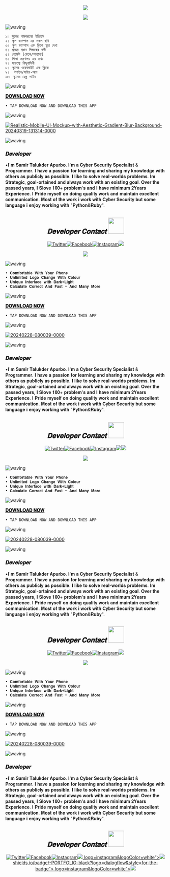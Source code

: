 <p align="center"><img src="https://img.shields.io/badge/THIS%20IS ⚡ DEV-SAMIR⚡-green?colorA=%23ff0000&colorB=%23017e40&style=flat-square">
 
<p align="center">
  <a href="https://github.com/U7P4L-IN"><img src="https://readme-typing-svg.herokuapp.com/?lines=🔗%20Our%20Bindubasini;🌐%20For%20Everybody%20</>;👨‍💻%20Comfortable%20With%20YourPhone;📲%20There%is20+p%20Features;🎨%20UI/UX%20%20Design;🤝%201%2B%20Powrful%20SignUp%20And%20CSignIn;🔰%20Samir%20Talukder%20Apurbo%20</>&font=Pacifico&center=true&width=650&height=120&color=58a6ff&vCenter=true&size=45%22"></a>
</p>

![waving](https://capsule-render.vercel.app/api?type=waving&height=220&text=𝐅𝐞𝐚𝐭𝐮𝐫𝐞'𝐬+&fontAlign=80&fontAlignY=40&color=gradient)

```
১। স্কুলের নামকরণের ইতিহাস
২। স্কুল ক্যাম্পাস এর সকল ছবি
৩। স্কুল ক্যাম্পাস এক ক্লিকে ঘুরে দেখা
৪। শ্রদ্ধেয় প্রধান শিক্ষকের বাণী
৫। পেমেন্ট (বেতন/অন্যান্য) 
৬। শিক্ষা মন্ত্রণালয় এর তথ্য
৭। সাফল্যে বিন্দুবাসিনী
৮। স্কুলের ওয়েবসাইট এক ক্লিকে
৯।  লগইন/সাইন-আপ 
১০। স্কুলের হেল্প লাইন
```

![waving](https://capsule-render.vercel.app/api?type=waving&height=220&text=𝐈𝐧𝐬𝐭𝐚𝐥𝐥+&fontAlign=80&fontAlignY=40&color=gradient)

<a href="https://www.upload-apk.com/ohWKA3AqT2WplHW"><strong>       𝐃𝐎𝐖𝐍𝐋𝐎𝐀𝐃 𝐍𝐎𝐖</strong></a>

```
• TAP DOWNLOAD NOW AND DOWNLOAD THIS APP
```
![waving](https://capsule-render.vercel.app/api?type=waving&height=210&text=𝐏𝐢𝐜𝐭𝐮𝐫𝐞&fontAlign=80&fontAlignY=40&color=gradient)

<a href='https://postimg.cc/G8knXS55' target='_blank'><img src='https://i.postimg.cc/xCZjTwyn/Realistic-Mobile-UI-Mockup-with-Aesthetic-Gradient-Blur-Background-20240319-131314-0000.png' border='0' alt='Realistic-Mobile-UI-Mockup-with-Aesthetic-Gradient-Blur-Background-20240319-131314-0000'/></a>

![waving](https://capsule-render.vercel.app/api?type=waving&height=210&text=𝐏𝐨𝐥𝐢𝐜𝐲&fontAlign=80&fontAlignY=40&color=gradient)

<h3>𝑫𝒆𝒗𝒆𝒍𝒐𝒑𝒆𝒓 </h3> 
  •𝐈'𝐦 𝐒𝐚𝐦𝐢𝐫 𝐓𝐚𝐥𝐮𝐤𝐝𝐞𝐫 𝐀𝐩𝐮𝐫𝐛𝐨. 𝐈'𝐦 𝐚 𝐂𝐲𝐛𝐞𝐫 𝐒𝐞𝐜𝐮𝐫𝐢𝐭𝐲 𝐒𝐩𝐞𝐜𝐢𝐚𝐥𝐢𝐬𝐭 &amp; 𝐏𝐫𝐨𝐠𝐫𝐚𝐦𝐦𝐞𝐫.  𝐈 𝐡𝐚𝐯𝐞 𝐚 𝐩𝐚𝐬𝐬𝐢𝐨𝐧 𝐟𝐨𝐫 𝐥𝐞𝐚𝐫𝐧𝐢𝐧𝐠 𝐚𝐧𝐝 𝐬𝐡𝐚𝐫𝐢𝐧𝐠 𝐦𝐲 𝐤𝐧𝐨𝐰𝐥𝐞𝐝𝐠𝐞 𝐰𝐢𝐭𝐡 𝐨𝐭𝐡𝐞𝐫𝐬 𝐚𝐬 𝐩𝐮𝐛𝐥𝐢𝐜𝐥𝐲 𝐚𝐬 𝐩𝐨𝐬𝐬𝐢𝐛𝐥𝐞.  𝐈 𝐥𝐢𝐤𝐞 𝐭𝐨 𝐬𝐨𝐥𝐯𝐞 𝐫𝐞𝐚𝐥-𝐰𝐨𝐫𝐥𝐝𝐬 𝐩𝐫𝐨𝐛𝐥𝐞𝐦𝐬. 𝐈𝐦 𝐒𝐭𝐫𝐚𝐭𝐞𝐠𝐢𝐜, 𝐠𝐨𝐚𝐥-𝐨𝐫𝐭𝐚𝐢𝐧𝐞𝐝 𝐚𝐧𝐝 𝐚𝐥𝐰𝐚𝐲𝐬 𝐰𝐨𝐫𝐤 𝐰𝐢𝐭𝐡 𝐚𝐧 𝐞𝐱𝐢𝐬𝐭𝐢𝐧𝐠 𝐠𝐨𝐚𝐥.  𝐎𝐯𝐞𝐫 𝐭𝐡𝐞 𝐩𝐚𝐬𝐬𝐞𝐝 𝐲𝐞𝐚𝐫𝐬, 𝐈 𝐒𝐥𝐨𝐯𝐞 𝟏𝟎𝟎+ 𝐩𝐫𝐨𝐛𝐥𝐞𝐦'𝐬 𝐚𝐧𝐝 𝐈 𝐡𝐚𝐯𝐞 𝐦𝐢𝐧𝐢𝐦𝐮𝐦 𝟐𝐘𝐞𝐚𝐫𝐬 𝐄𝐱𝐩𝐞𝐫𝐢𝐞𝐧𝐜𝐞.  𝐈 𝐏𝐫𝐢𝐝𝐞 𝐦𝐲𝐬𝐞𝐥𝐟 𝐨𝐧 𝐝𝐨𝐢𝐧𝐠 𝐪𝐮𝐚𝐥𝐢𝐭𝐲 𝐰𝐨𝐫𝐤 𝐚𝐧𝐝 𝐦𝐚𝐢𝐧𝐭𝐚𝐢𝐧 𝐞𝐱𝐜𝐞𝐥𝐥𝐞𝐧𝐭 𝐜𝐨𝐦𝐦𝐮𝐧𝐢𝐜𝐚𝐭𝐢𝐨𝐧.  𝐌𝐨𝐬𝐭 𝐨𝐟 𝐭𝐡𝐞 𝐰𝐨𝐫𝐤 𝐢 𝐰𝐨𝐫𝐤 𝐰𝐢𝐭𝐡 𝐂𝐲𝐛𝐞𝐫 𝐒𝐞𝐜𝐮𝐫𝐢𝐭𝐲 𝐛𝐮𝐭 𝐬𝐨𝐦𝐞 𝐥𝐚𝐧𝐠𝐮𝐚𝐠𝐞 𝐢 𝐞𝐧𝐣𝐨𝐲 𝐰𝐨𝐫𝐤𝐢𝐧𝐠 𝐰𝐢𝐭𝐡 "𝐏𝐲𝐭𝐡𝐨𝐧&amp;𝐑𝐮𝐛𝐲".  

<h2 align="center"><i>𝐃𝐞𝐯𝐞𝐥𝐨𝐩𝐞𝐫 𝐂𝐨𝐧𝐭𝐚𝐜𝐭 <img src='https://raw.githubusercontent.com/rahulbanerjee26/githubProfileReadmeGenerator/main/gifs/handShake.gif' width="50px" height=50px> </i></h2>

<p align="center"><a href="https://twitter.com/samirtalukder1998"><img title="Twitter" src="https://img.shields.io/badge/Twitter-1E?style=for-the-badge&logo=twitter&logoColor=white"></a><a href="https://facebook.com/cybersamir"><img title="Facebook" src="https://img.shields.io/badge/facebook-%231877F2.svg?&style=for-the-badge&logo=facebook&logoColor=white"></a><a href="https://instagram.devoloper.samjr"><img title="Instagram" src="https://img.shields.io/badge/instagram-%23E4405F.svg?&style=for-the-badge&<p align="center"><img src="https://img.shields.io/badge/THIS%20IS ⚡ SMART-CALCULATOR⚡-green?colorA=%23ff0000&colorB=%23017e40&style=flat-square">
 
<p align="center">
  <a href="https://github.com/U7P4L-IN"><img src="https://readme-typing-svg.herokuapp.com/?lines=🔗%20By%20SamirTalukder;🌐%20Smart%20Calculator%20App;👨‍💻%20Comfortable%20With%20YourPhone;📲%20There%is20+p%20Features;🎨%20UI/UX%20%20Design;🤝%201%2B%20Powrful%20Correct%20And%20Comfortable;🔰%20Samir%20Talukder%20Apurbo%20</>&font=Pacifico&center=true&width=650&height=120&color=58a6ff&vCenter=true&size=45%22"></a>
</p>

![waving](https://capsule-render.vercel.app/api?type=waving&height=220&text=𝐅𝐞𝐚𝐭𝐮𝐫𝐞'𝐬+&fontAlign=80&fontAlignY=40&color=gradient)

```
• 𝐂𝐨𝐦𝐟𝐨𝐫𝐭𝐚𝐛𝐥𝐞 𝐖𝐢𝐭𝐡 𝐘𝐨𝐮𝐫 𝐏𝐡𝐨𝐧𝐞
• 𝐔𝐧𝐥𝐢𝐦𝐢𝐭𝐞𝐝 𝐋𝐨𝐠𝐨 𝐂𝐡𝐚𝐧𝐠𝐞 𝐖𝐢𝐭𝐡 𝐂𝐨𝐥𝐨𝐮𝐫
• 𝐔𝐧𝐢𝐪𝐮𝐞 𝐈𝐧𝐭𝐞𝐫𝐟𝐚𝐜𝐞 𝐰𝐢𝐭𝐡 𝐃𝐚𝐫𝐤+𝐋𝐢𝐠𝐡𝐭
• 𝐂𝐚𝐥𝐜𝐮𝐥𝐚𝐭𝐞 𝐂𝐨𝐫𝐫𝐞𝐜𝐭 𝐀𝐧𝐝 𝐅𝐚𝐬𝐭 • 𝐀𝐧𝐝 𝐌𝐚𝐧𝐲 𝐌𝐨𝐫𝐞
```

![waving](https://capsule-render.vercel.app/api?type=waving&height=220&text=𝐈𝐧𝐬𝐭𝐚𝐥𝐥+&fontAlign=80&fontAlignY=40&color=gradient)

<a href="https://www.upload-apk.com/DzgOPeMO8jxMkOg"><strong>       𝐃𝐎𝐖𝐍𝐋𝐎𝐀𝐃 𝐍𝐎𝐖</strong></a>

```
• TAP DOWNLOAD NOW AND DOWNLOAD THIS APP
```
![waving](https://capsule-render.vercel.app/api?type=waving&height=210&text=𝐏𝐢𝐜𝐭𝐮𝐫𝐞&fontAlign=80&fontAlignY=40&color=gradient)

<a href='https://postimg.cc/BPS7tVNr' target='_blank'><img src='https://i.postimg.cc/5yvhKcz2/20240228-080039-0000.png' border='0' alt='20240228-080039-0000'/></a>

![waving](https://capsule-render.vercel.app/api?type=waving&height=210&text=𝐏𝐨𝐥𝐢𝐜𝐲&fontAlign=80&fontAlignY=40&color=gradient)

<h3>𝑫𝒆𝒗𝒆𝒍𝒐𝒑𝒆𝒓 </h3> 
  •𝐈'𝐦 𝐒𝐚𝐦𝐢𝐫 𝐓𝐚𝐥𝐮𝐤𝐝𝐞𝐫 𝐀𝐩𝐮𝐫𝐛𝐨. 𝐈'𝐦 𝐚 𝐂𝐲𝐛𝐞𝐫 𝐒𝐞𝐜𝐮𝐫𝐢𝐭𝐲 𝐒𝐩𝐞𝐜𝐢𝐚𝐥𝐢𝐬𝐭 &amp; 𝐏𝐫𝐨𝐠𝐫𝐚𝐦𝐦𝐞𝐫.  𝐈 𝐡𝐚𝐯𝐞 𝐚 𝐩𝐚𝐬𝐬𝐢𝐨𝐧 𝐟𝐨𝐫 𝐥𝐞𝐚𝐫𝐧𝐢𝐧𝐠 𝐚𝐧𝐝 𝐬𝐡𝐚𝐫𝐢𝐧𝐠 𝐦𝐲 𝐤𝐧𝐨𝐰𝐥𝐞𝐝𝐠𝐞 𝐰𝐢𝐭𝐡 𝐨𝐭𝐡𝐞𝐫𝐬 𝐚𝐬 𝐩𝐮𝐛𝐥𝐢𝐜𝐥𝐲 𝐚𝐬 𝐩𝐨𝐬𝐬𝐢𝐛𝐥𝐞.  𝐈 𝐥𝐢𝐤𝐞 𝐭𝐨 𝐬𝐨𝐥𝐯𝐞 𝐫𝐞𝐚𝐥-𝐰𝐨𝐫𝐥𝐝𝐬 𝐩𝐫𝐨𝐛𝐥𝐞𝐦𝐬. 𝐈𝐦 𝐒𝐭𝐫𝐚𝐭𝐞𝐠𝐢𝐜, 𝐠𝐨𝐚𝐥-𝐨𝐫𝐭𝐚𝐢𝐧𝐞𝐝 𝐚𝐧𝐝 𝐚𝐥𝐰𝐚𝐲𝐬 𝐰𝐨𝐫𝐤 𝐰𝐢𝐭𝐡 𝐚𝐧 𝐞𝐱𝐢𝐬𝐭𝐢𝐧𝐠 𝐠𝐨𝐚𝐥.  𝐎𝐯𝐞𝐫 𝐭𝐡𝐞 𝐩𝐚𝐬𝐬𝐞𝐝 𝐲𝐞𝐚𝐫𝐬, 𝐈 𝐒𝐥𝐨𝐯𝐞 𝟏𝟎𝟎+ 𝐩𝐫𝐨𝐛𝐥𝐞𝐦'𝐬 𝐚𝐧𝐝 𝐈 𝐡𝐚𝐯𝐞 𝐦𝐢𝐧𝐢𝐦𝐮𝐦 𝟐𝐘𝐞𝐚𝐫𝐬 𝐄𝐱𝐩𝐞𝐫𝐢𝐞𝐧𝐜𝐞.  𝐈 𝐏𝐫𝐢𝐝𝐞 𝐦𝐲𝐬𝐞𝐥𝐟 𝐨𝐧 𝐝𝐨𝐢𝐧𝐠 𝐪𝐮𝐚𝐥𝐢𝐭𝐲 𝐰𝐨𝐫𝐤 𝐚𝐧𝐝 𝐦𝐚𝐢𝐧𝐭𝐚𝐢𝐧 𝐞𝐱𝐜𝐞𝐥𝐥𝐞𝐧𝐭 𝐜𝐨𝐦𝐦𝐮𝐧𝐢𝐜𝐚𝐭𝐢𝐨𝐧.  𝐌𝐨𝐬𝐭 𝐨𝐟 𝐭𝐡𝐞 𝐰𝐨𝐫𝐤 𝐢 𝐰𝐨𝐫𝐤 𝐰𝐢𝐭𝐡 𝐂𝐲𝐛𝐞𝐫 𝐒𝐞𝐜𝐮𝐫𝐢𝐭𝐲 𝐛𝐮𝐭 𝐬𝐨𝐦𝐞 𝐥𝐚𝐧𝐠𝐮𝐚𝐠𝐞 𝐢 𝐞𝐧𝐣𝐨𝐲 𝐰𝐨𝐫𝐤𝐢𝐧𝐠 𝐰𝐢𝐭𝐡 "𝐏𝐲𝐭𝐡𝐨𝐧&amp;𝐑𝐮𝐛𝐲".  

<h2 align="center"><i>𝐃𝐞𝐯𝐞𝐥𝐨𝐩𝐞𝐫 𝐂𝐨𝐧𝐭𝐚𝐜𝐭 <img src='https://raw.githubusercontent.com/rahulbanerjee26/githubProfileReadmeGenerator/main/gifs/handShake.gif' width="50px" height=50px> </i></h2>

<p align="center"><a href="https://twitter.com/samirtalukder1998"><img title="Twitter" src="https://img.shields.io/badge/Twitter-1E?style=for-the-badge&logo=twitter&logoColor=white"></a><a href="https://facebook.com/cybersamir"><img title="Facebook" src="https://img.shields.io/badge/facebook-%231877F2.svg?&style=for-the-badge&logo=facebook&logoColor=white"></a><a href="https://instagram.devoloper.samjr"><img title="Instagram" src="https://img.shields.io/badge/instagram-%23E4405F.svg?&style=for-the-badge&logo=instagram&logoColor=white"></a><a align="center"><a href="https://samirapurbo.blogspot.com" target="_blank"><img src="https://img.<p align="center"><img src="https://img.shields.io/badge/THIS%20IS ⚡ SMART-CALCULATOR⚡-green?colorA=%23ff0000&colorB=%23017e40&style=flat-square">
 
<p align="center">
  <a href="https://github.com/U7P4L-IN"><img src="https://readme-typing-svg.herokuapp.com/?lines=🔗%20By%20SamirTalukder;🌐%20Smart%20Calculator%20App;👨‍💻%20Comfortable%20With%20YourPhone;📲%20There%is20+p%20Features;🎨%20UI/UX%20%20Design;🤝%201%2B%20Powrful%20Correct%20And%20Comfortable;🔰%20Samir%20Talukder%20Apurbo%20</>&font=Pacifico&center=true&width=650&height=120&color=58a6ff&vCenter=true&size=45%22"></a>
</p>

![waving](https://capsule-render.vercel.app/api?type=waving&height=220&text=𝐅𝐞𝐚𝐭𝐮𝐫𝐞'𝐬+&fontAlign=80&fontAlignY=40&color=gradient)

```
• 𝐂𝐨𝐦𝐟𝐨𝐫𝐭𝐚𝐛𝐥𝐞 𝐖𝐢𝐭𝐡 𝐘𝐨𝐮𝐫 𝐏𝐡𝐨𝐧𝐞
• 𝐔𝐧𝐥𝐢𝐦𝐢𝐭𝐞𝐝 𝐋𝐨𝐠𝐨 𝐂𝐡𝐚𝐧𝐠𝐞 𝐖𝐢𝐭𝐡 𝐂𝐨𝐥𝐨𝐮𝐫
• 𝐔𝐧𝐢𝐪𝐮𝐞 𝐈𝐧𝐭𝐞𝐫𝐟𝐚𝐜𝐞 𝐰𝐢𝐭𝐡 𝐃𝐚𝐫𝐤+𝐋𝐢𝐠𝐡𝐭
• 𝐂𝐚𝐥𝐜𝐮𝐥𝐚𝐭𝐞 𝐂𝐨𝐫𝐫𝐞𝐜𝐭 𝐀𝐧𝐝 𝐅𝐚𝐬𝐭 • 𝐀𝐧𝐝 𝐌𝐚𝐧𝐲 𝐌𝐨𝐫𝐞
```

![waving](https://capsule-render.vercel.app/api?type=waving&height=220&text=𝐈𝐧𝐬𝐭𝐚𝐥𝐥+&fontAlign=80&fontAlignY=40&color=gradient)

<a href="https://www.upload-apk.com/DzgOPeMO8jxMkOg"><strong>       𝐃𝐎𝐖𝐍𝐋𝐎𝐀𝐃 𝐍𝐎𝐖</strong></a>

```
• TAP DOWNLOAD NOW AND DOWNLOAD THIS APP
```
![waving](https://capsule-render.vercel.app/api?type=waving&height=210&text=𝐏𝐢𝐜𝐭𝐮𝐫𝐞&fontAlign=80&fontAlignY=40&color=gradient)

<a href='https://postimg.cc/BPS7tVNr' target='_blank'><img src='https://i.postimg.cc/5yvhKcz2/20240228-080039-0000.png' border='0' alt='20240228-080039-0000'/></a>

![waving](https://capsule-render.vercel.app/api?type=waving&height=210&text=𝐏𝐨𝐥𝐢𝐜𝐲&fontAlign=80&fontAlignY=40&color=gradient)

<h3>𝑫𝒆𝒗𝒆𝒍𝒐𝒑𝒆𝒓 </h3> 
  •𝐈'𝐦 𝐒𝐚𝐦𝐢𝐫 𝐓𝐚𝐥𝐮𝐤𝐝𝐞𝐫 𝐀𝐩𝐮𝐫𝐛𝐨. 𝐈'𝐦 𝐚 𝐂𝐲𝐛𝐞𝐫 𝐒𝐞𝐜𝐮𝐫𝐢𝐭𝐲 𝐒𝐩𝐞𝐜𝐢𝐚𝐥𝐢𝐬𝐭 &amp; 𝐏𝐫𝐨𝐠𝐫𝐚𝐦𝐦𝐞𝐫.  𝐈 𝐡𝐚𝐯𝐞 𝐚 𝐩𝐚𝐬𝐬𝐢𝐨𝐧 𝐟𝐨𝐫 𝐥𝐞𝐚𝐫𝐧𝐢𝐧𝐠 𝐚𝐧𝐝 𝐬𝐡𝐚𝐫𝐢𝐧𝐠 𝐦𝐲 𝐤𝐧𝐨𝐰𝐥𝐞𝐝𝐠𝐞 𝐰𝐢𝐭𝐡 𝐨𝐭𝐡𝐞𝐫𝐬 𝐚𝐬 𝐩𝐮𝐛𝐥𝐢𝐜𝐥𝐲 𝐚𝐬 𝐩𝐨𝐬𝐬𝐢𝐛𝐥𝐞.  𝐈 𝐥𝐢𝐤𝐞 𝐭𝐨 𝐬𝐨𝐥𝐯𝐞 𝐫𝐞𝐚𝐥-𝐰𝐨𝐫𝐥𝐝𝐬 𝐩𝐫𝐨𝐛𝐥𝐞𝐦𝐬. 𝐈𝐦 𝐒𝐭𝐫𝐚𝐭𝐞𝐠𝐢𝐜, 𝐠𝐨𝐚𝐥-𝐨𝐫𝐭𝐚𝐢𝐧𝐞𝐝 𝐚𝐧𝐝 𝐚𝐥𝐰𝐚𝐲𝐬 𝐰𝐨𝐫𝐤 𝐰𝐢𝐭𝐡 𝐚𝐧 𝐞𝐱𝐢𝐬𝐭𝐢𝐧𝐠 𝐠𝐨𝐚𝐥.  𝐎𝐯𝐞𝐫 𝐭𝐡𝐞 𝐩𝐚𝐬𝐬𝐞𝐝 𝐲𝐞𝐚𝐫𝐬, 𝐈 𝐒𝐥𝐨𝐯𝐞 𝟏𝟎𝟎+ 𝐩𝐫𝐨𝐛𝐥𝐞𝐦'𝐬 𝐚𝐧𝐝 𝐈 𝐡𝐚𝐯𝐞 𝐦𝐢𝐧𝐢𝐦𝐮𝐦 𝟐𝐘𝐞𝐚𝐫𝐬 𝐄𝐱𝐩𝐞𝐫𝐢𝐞𝐧𝐜𝐞.  𝐈 𝐏𝐫𝐢𝐝𝐞 𝐦𝐲𝐬𝐞𝐥𝐟 𝐨𝐧 𝐝𝐨𝐢𝐧𝐠 𝐪𝐮𝐚𝐥𝐢𝐭𝐲 𝐰𝐨𝐫𝐤 𝐚𝐧𝐝 𝐦𝐚𝐢𝐧𝐭𝐚𝐢𝐧 𝐞𝐱𝐜𝐞𝐥𝐥𝐞𝐧𝐭 𝐜𝐨𝐦𝐦𝐮𝐧𝐢𝐜𝐚𝐭𝐢𝐨𝐧.  𝐌𝐨𝐬𝐭 𝐨𝐟 𝐭𝐡𝐞 𝐰𝐨𝐫𝐤 𝐢 𝐰𝐨𝐫𝐤 𝐰𝐢𝐭𝐡 𝐂𝐲𝐛𝐞𝐫 𝐒𝐞𝐜𝐮𝐫𝐢𝐭𝐲 𝐛𝐮𝐭 𝐬𝐨𝐦𝐞 𝐥𝐚𝐧𝐠𝐮𝐚𝐠𝐞 𝐢 𝐞𝐧𝐣𝐨𝐲 𝐰𝐨𝐫𝐤𝐢𝐧𝐠 𝐰𝐢𝐭𝐡 "𝐏𝐲𝐭𝐡𝐨𝐧&amp;𝐑𝐮𝐛𝐲".  

<h2 align="center"><i>𝐃𝐞𝐯𝐞𝐥𝐨𝐩𝐞𝐫 𝐂𝐨𝐧𝐭𝐚𝐜𝐭 <img src='https://raw.githubusercontent.com/rahulbanerjee26/githubProfileReadmeGenerator/main/gifs/handShake.gif' width="50px" height=50px> </i></h2>

<p align="center"><a href="https://twitter.com/samirtalukder1998"><img title="Twitter" src="https://img.shields.io/badge/Twitter-1E?style=for-the-badge&logo=twitter&logoColor=white"></a><a href="https://facebook.com/cybersamir"><img title="Facebook" src="https://img.shields.io/badge/facebook-%231877F2.svg?&style=for-the-badge&logo=facebook&logoColor=white"></a><a href="https://instagram.devoloper.samjr"><img title="Instagram" src="https://img.shields.io/badge/instagram-%23E4405F.svg?&style=for-the-badge&<p align="center"><img src="https://img.shields.io/badge/THIS%20IS ⚡ SMART-CALCULATOR⚡-green?colorA=%23ff0000&colorB=%23017e40&style=flat-square">
 
<p align="center">
  <a href="https://github.com/U7P4L-IN"><img src="https://readme-typing-svg.herokuapp.com/?lines=🔗%20By%20SamirTalukder;🌐%20Smart%20Calculator%20App;👨‍💻%20Comfortable%20With%20YourPhone;📲%20There%is20+p%20Features;🎨%20UI/UX%20%20Design;🤝%201%2B%20Powrful%20Correct%20And%20Comfortable;🔰%20Samir%20Talukder%20Apurbo%20</>&font=Pacifico&center=true&width=650&height=120&color=58a6ff&vCenter=true&size=45%22"></a>
</p>

![waving](https://capsule-render.vercel.app/api?type=waving&height=220&text=𝐅𝐞𝐚𝐭𝐮𝐫𝐞'𝐬+&fontAlign=80&fontAlignY=40&color=gradient)

```
• 𝐂𝐨𝐦𝐟𝐨𝐫𝐭𝐚𝐛𝐥𝐞 𝐖𝐢𝐭𝐡 𝐘𝐨𝐮𝐫 𝐏𝐡𝐨𝐧𝐞
• 𝐔𝐧𝐥𝐢𝐦𝐢𝐭𝐞𝐝 𝐋𝐨𝐠𝐨 𝐂𝐡𝐚𝐧𝐠𝐞 𝐖𝐢𝐭𝐡 𝐂𝐨𝐥𝐨𝐮𝐫
• 𝐔𝐧𝐢𝐪𝐮𝐞 𝐈𝐧𝐭𝐞𝐫𝐟𝐚𝐜𝐞 𝐰𝐢𝐭𝐡 𝐃𝐚𝐫𝐤+𝐋𝐢𝐠𝐡𝐭
• 𝐂𝐚𝐥𝐜𝐮𝐥𝐚𝐭𝐞 𝐂𝐨𝐫𝐫𝐞𝐜𝐭 𝐀𝐧𝐝 𝐅𝐚𝐬𝐭 • 𝐀𝐧𝐝 𝐌𝐚𝐧𝐲 𝐌𝐨𝐫𝐞
```

![waving](https://capsule-render.vercel.app/api?type=waving&height=220&text=𝐈𝐧𝐬𝐭𝐚𝐥𝐥+&fontAlign=80&fontAlignY=40&color=gradient)

<a href="https://www.upload-apk.com/DzgOPeMO8jxMkOg"><strong>       𝐃𝐎𝐖𝐍𝐋𝐎𝐀𝐃 𝐍𝐎𝐖</strong></a>

```
• TAP DOWNLOAD NOW AND DOWNLOAD THIS APP
```
![waving](https://capsule-render.vercel.app/api?type=waving&height=210&text=𝐏𝐢𝐜𝐭𝐮𝐫𝐞&fontAlign=80&fontAlignY=40&color=gradient)

<a href='https://postimg.cc/BPS7tVNr' target='_blank'><img src='https://i.postimg.cc/5yvhKcz2/20240228-080039-0000.png' border='0' alt='20240228-080039-0000'/></a>

![waving](https://capsule-render.vercel.app/api?type=waving&height=210&text=𝐏𝐨𝐥𝐢𝐜𝐲&fontAlign=80&fontAlignY=40&color=gradient)

<h3>𝑫𝒆𝒗𝒆𝒍𝒐𝒑𝒆𝒓 </h3> 
  •𝐈'𝐦 𝐒𝐚𝐦𝐢𝐫 𝐓𝐚𝐥𝐮𝐤𝐝𝐞𝐫 𝐀𝐩𝐮𝐫𝐛𝐨. 𝐈'𝐦 𝐚 𝐂𝐲𝐛𝐞𝐫 𝐒𝐞𝐜𝐮𝐫𝐢𝐭𝐲 𝐒𝐩𝐞𝐜𝐢𝐚𝐥𝐢𝐬𝐭 &amp; 𝐏𝐫𝐨𝐠𝐫𝐚𝐦𝐦𝐞𝐫.  𝐈 𝐡𝐚𝐯𝐞 𝐚 𝐩𝐚𝐬𝐬𝐢𝐨𝐧 𝐟𝐨𝐫 𝐥𝐞𝐚𝐫𝐧𝐢𝐧𝐠 𝐚𝐧𝐝 𝐬𝐡𝐚𝐫𝐢𝐧𝐠 𝐦𝐲 𝐤𝐧𝐨𝐰𝐥𝐞𝐝𝐠𝐞 𝐰𝐢𝐭𝐡 𝐨𝐭𝐡𝐞𝐫𝐬 𝐚𝐬 𝐩𝐮𝐛𝐥𝐢𝐜𝐥𝐲 𝐚𝐬 𝐩𝐨𝐬𝐬𝐢𝐛𝐥𝐞.  𝐈 𝐥𝐢𝐤𝐞 𝐭𝐨 𝐬𝐨𝐥𝐯𝐞 𝐫𝐞𝐚𝐥-𝐰𝐨𝐫𝐥𝐝𝐬 𝐩𝐫𝐨𝐛𝐥𝐞𝐦𝐬. 𝐈𝐦 𝐒𝐭𝐫𝐚𝐭𝐞𝐠𝐢𝐜, 𝐠𝐨𝐚𝐥-𝐨𝐫𝐭𝐚𝐢𝐧𝐞𝐝 𝐚𝐧𝐝 𝐚𝐥𝐰𝐚𝐲𝐬 𝐰𝐨𝐫𝐤 𝐰𝐢𝐭𝐡 𝐚𝐧 𝐞𝐱𝐢𝐬𝐭𝐢𝐧𝐠 𝐠𝐨𝐚𝐥.  𝐎𝐯𝐞𝐫 𝐭𝐡𝐞 𝐩𝐚𝐬𝐬𝐞𝐝 𝐲𝐞𝐚𝐫𝐬, 𝐈 𝐒𝐥𝐨𝐯𝐞 𝟏𝟎𝟎+ 𝐩𝐫𝐨𝐛𝐥𝐞𝐦'𝐬 𝐚𝐧𝐝 𝐈 𝐡𝐚𝐯𝐞 𝐦𝐢𝐧𝐢𝐦𝐮𝐦 𝟐𝐘𝐞𝐚𝐫𝐬 𝐄𝐱𝐩𝐞𝐫𝐢𝐞𝐧𝐜𝐞.  𝐈 𝐏𝐫𝐢𝐝𝐞 𝐦𝐲𝐬𝐞𝐥𝐟 𝐨𝐧 𝐝𝐨𝐢𝐧𝐠 𝐪𝐮𝐚𝐥𝐢𝐭𝐲 𝐰𝐨𝐫𝐤 𝐚𝐧𝐝 𝐦𝐚𝐢𝐧𝐭𝐚𝐢𝐧 𝐞𝐱𝐜𝐞𝐥𝐥𝐞𝐧𝐭 𝐜𝐨𝐦𝐦𝐮𝐧𝐢𝐜𝐚𝐭𝐢𝐨𝐧.  𝐌𝐨𝐬𝐭 𝐨𝐟 𝐭𝐡𝐞 𝐰𝐨𝐫𝐤 𝐢 𝐰𝐨𝐫𝐤 𝐰𝐢𝐭𝐡 𝐂𝐲𝐛𝐞𝐫 𝐒𝐞𝐜𝐮𝐫𝐢𝐭𝐲 𝐛𝐮𝐭 𝐬𝐨𝐦𝐞 𝐥𝐚𝐧𝐠𝐮𝐚𝐠𝐞 𝐢 𝐞𝐧𝐣𝐨𝐲 𝐰𝐨𝐫𝐤𝐢𝐧𝐠 𝐰𝐢𝐭𝐡 "𝐏𝐲𝐭𝐡𝐨𝐧&amp;𝐑𝐮𝐛𝐲".  

<h2 align="center"><i>𝐃𝐞𝐯𝐞𝐥𝐨𝐩𝐞𝐫 𝐂𝐨𝐧𝐭𝐚𝐜𝐭 <img src='https://raw.githubusercontent.com/rahulbanerjee26/githubProfileReadmeGenerator/main/gifs/handShake.gif' width="50px" height=50px> </i></h2>

<p align="center"><a href="https://twitter.com/samirtalukder1998"><img title="Twitter" src="https://img.shields.io/badge/Twitter-1E?style=for-the-badge&logo=twitter&logoColor=white"></a><a href="https://facebook.com/cybersamir"><img title="Facebook" src="https://img.shields.io/badge/facebook-%231877F2.svg?&style=for-the-badge&logo=facebook&logoColor=white"></a><a href="https://instagram.devoloper.samjr"><img title="Instagram" src="https://img.shields.io/badge/instagram-%23E4405F.svg?&style=for-the-badge&logo=instagram&logoColor=white"></a><a align="center"><a href="https://samirapurbo.blogspot.com" target="_blank"><img src="https://img.shields.io/badge/-PORTFOLIO-black?logo=dialogflow&style=for-the-badge">
logo=instagram&logoColor=white"></a><a align="center"><a href="https://samirapurbo.blogspot.com" target="_blank"><img src="https://img.shields.io/badge/-PORTFOLIO-black?logo=dialogflow&style=for-the-badge">
shields.io/badge/-PORTFOLIO-black?logo=dialogflow&style=for-the-badge">
logo=instagram&logoColor=white"></a><a align="center"><a href="https://samirapurbo.blogspot.com" target="_blank"><img src="https://img.shields.io/badge/-PORTFOLIO-black?logo=dialogflow&style=for-the-badge">
